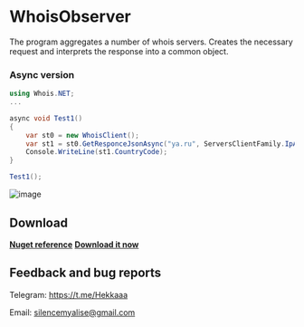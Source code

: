 # WhoisObserver
The program aggregates a number of whois servers. Creates the necessary request and interprets the response into a common object.


### Async version
```csharp
using Whois.NET;
...

async void Test1()
{
    var st0 = new WhoisClient();
    var st1 = st0.GetResponceJsonAsync("ya.ru", ServersClientFamily.IpApi).Result;
    Console.WriteLine(st1.CountryCode);
}

Test1();
```

![image](https://user-images.githubusercontent.com/46771781/183240324-a46d1e0a-1fbc-4422-906c-02360a754186.png)


## Download
**[Nuget reference](#)**
**[Download it now](#)**

## Feedback and bug reports

Telegram: https://t.me/Hekkaaa

Email: silencemyalise@gmail.com
